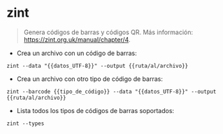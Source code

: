 # zint

> Genera códigos de barras y códigos QR.
> Más información: <https://zint.org.uk/manual/chapter/4>.

- Crea un archivo con un código de barras:

`zint --data "{{datos_UTF-8}}" --output {{ruta/al/archivo}}`

- Crea un archivo con otro tipo de código de barras:

`zint --barcode {{tipo_de_código}} --data "{{datos_UTF-8}}" --output {{ruta/al/archivo}}`

- Lista todos los tipos de códigos de barras soportados:

`zint --types`
